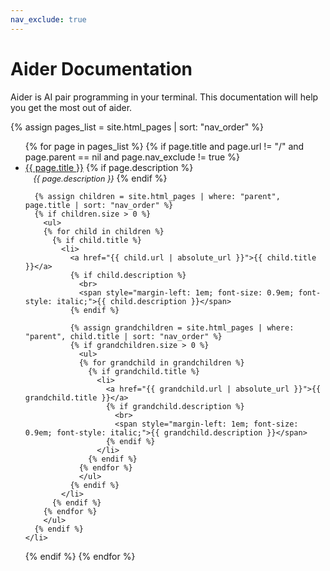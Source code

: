 ```yaml
---
nav_exclude: true
---
```


# Aider Documentation

Aider is AI pair programming in your terminal. This documentation will help you get the most out of aider.

<div class="toc">
{% assign pages_list = site.html_pages | sort: "nav_order" %}

<ul>
{% for page in pages_list %}
  {% if page.title and page.url != "/" and page.parent == nil and page.nav_exclude != true %}
    <li>
      <a href="{{ page.url | absolute_url }}">{{ page.title }}</a>
      {% if page.description %}
        <br>
        <span style="margin-left: 1em; font-size: 0.9em; font-style: italic;">{{ page.description }}</span>
      {% endif %}
      
      {% assign children = site.html_pages | where: "parent", page.title | sort: "nav_order" %}
      {% if children.size > 0 %}
        <ul>
        {% for child in children %}
          {% if child.title %}
            <li>
              <a href="{{ child.url | absolute_url }}">{{ child.title }}</a>
              {% if child.description %}
                <br>
                <span style="margin-left: 1em; font-size: 0.9em; font-style: italic;">{{ child.description }}</span>
              {% endif %}
              
              {% assign grandchildren = site.html_pages | where: "parent", child.title | sort: "nav_order" %}
              {% if grandchildren.size > 0 %}
                <ul>
                {% for grandchild in grandchildren %}
                  {% if grandchild.title %}
                    <li>
                      <a href="{{ grandchild.url | absolute_url }}">{{ grandchild.title }}</a>
                      {% if grandchild.description %}
                        <br>
                        <span style="margin-left: 1em; font-size: 0.9em; font-style: italic;">{{ grandchild.description }}</span>
                      {% endif %}
                    </li>
                  {% endif %}
                {% endfor %}
                </ul>
              {% endif %}
            </li>
          {% endif %}
        {% endfor %}
        </ul>
      {% endif %}
    </li>
  {% endif %}
{% endfor %}
</ul>
</div>
